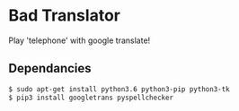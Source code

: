 # Bad Translator
Play 'telephone' with google translate!


## Dependancies

```bash
$ sudo apt-get install python3.6 python3-pip python3-tk
$ pip3 install googletrans pyspellchecker
```
